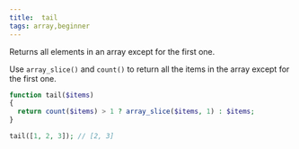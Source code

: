 ```yaml
---
title:  tail
tags: array,beginner
---
```


Returns all elements in an array except for the first one.

Use `array_slice()` and `count()` to return all the items in the array except for the first one.

```php
function tail($items)
{
  return count($items) > 1 ? array_slice($items, 1) : $items;
}
```

```php
tail([1, 2, 3]); // [2, 3]
```
